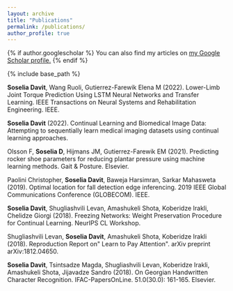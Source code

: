 ```yaml
---
layout: archive
title: "Publications"
permalink: /publications/
author_profile: true
---
```


{% if author.googlescholar %}
  You can also find my articles on <u><a href="{{author.googlescholar}}">my Google Scholar profile</a>.</u>
{% endif %}

{% include base_path %}

**Soselia  Davit**, Wang  Ruoli, Gutierrez-Farewik  Elena M (2022). Lower-Limb Joint Torque Prediction Using LSTM Neural Networks and Transfer Learning. IEEE Transactions on Neural Systems and Rehabilitation Engineering. IEEE.

**Soselia  Davit** (2022). Continual Learning and Biomedical Image Data: Attempting to sequentially learn medical imaging datasets using continual learning approaches.

Olsson  F, **Soselia  D**, Hijmans  JM, Gutierrez-Farewik  EM (2021). Predicting rocker shoe parameters for reducing plantar pressure using machine learning methods. Gait & Posture. Elsevier.

Paolini  Christopher, **Soselia  Davit**, Baweja  Harsimran, Sarkar  Mahasweta (2019). Optimal location for fall detection edge inferencing. 2019 IEEE Global Communications Conference (GLOBECOM). IEEE.

**Soselia  Davit**, Shugliashvili  Levan, Amashukeli  Shota, Koberidze  Irakli, Chelidze  Giorgi (2018). Freezing Networks: Weight Preservation Procedure for Continual Learning. NeurIPS CL Workshop.

Shugliashvili  Levan, **Soselia  Davit**, Amashukeli  Shota, Koberidze  Irakli (2018). Reproduction Report on" Learn to Pay Attention". arXiv preprint arXiv:1812.04650.

**Soselia  Davit**, Tsintsadze  Magda, Shugliashvili  Levan, Koberidze  Irakli, Amashukeli  Shota, Jijavadze  Sandro (2018). On Georgian Handwritten Character Recognition. IFAC-PapersOnLine. 51.0(30.0): 161-165. Elsevier.

